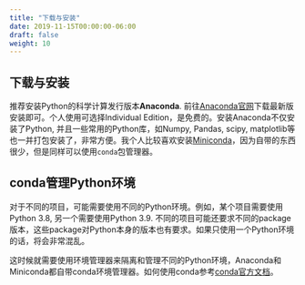 ```yaml
---
title: "下载与安装"
date: 2019-11-15T00:00:00-06:00
draft: false
weight: 10
---
```


## 下载与安装

推荐安装Python的科学计算发行版本**Anaconda**. 前往[Anaconda官网](https://www.anaconda.com/)下载最新版安装即可。个人使用可选择Individual Edition，是免费的。安装Anaconda不仅安装了Python, 并且一些常用的Python库，如Numpy, Pandas, scipy, matplotlib等也一并打包安装了，非常方便。我个人比较喜欢安装[Miniconda](https://docs.conda.io/en/latest/miniconda.html)，因为自带的东西很少，但是同样可以使用`conda`包管理器。

## conda管理Python环境

对于不同的项目，可能需要使用不同的Python环境。例如，某个项目需要使用Python 3.8, 另一个需要使用Python 3.9. 不同的项目可能还要求不同的package版本，这些package对Python本身的版本也有要求。如果只使用一个Python环境的话，将会非常混乱。

这时候就需要使用环境管理器来隔离和管理不同的Python环境，Anaconda和Miniconda都自带conda环境管理器。如何使用conda参考[conda官方文档](https://docs.conda.io/projects/conda/en/latest/user-guide/tasks/manage-environments.html)。
